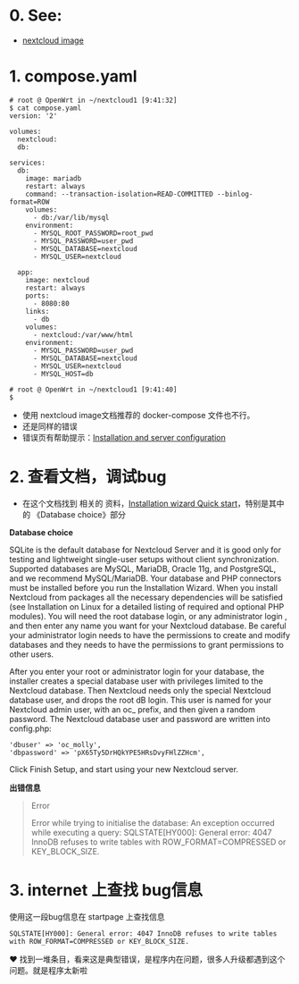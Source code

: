 # 0. See:
  - [nextcloud image](https://hub.docker.com/_/nextcloud)

# 1. compose.yaml
```
# root @ OpenWrt in ~/nextcloud1 [9:41:32] 
$ cat compose.yaml
version: '2'

volumes:
  nextcloud:
  db:

services:
  db:
    image: mariadb
    restart: always
    command: --transaction-isolation=READ-COMMITTED --binlog-format=ROW
    volumes:
      - db:/var/lib/mysql
    environment:
      - MYSQL_ROOT_PASSWORD=root_pwd
      - MYSQL_PASSWORD=user_pwd
      - MYSQL_DATABASE=nextcloud
      - MYSQL_USER=nextcloud

  app:
    image: nextcloud
    restart: always
    ports:
      - 8080:80
    links:
      - db
    volumes:
      - nextcloud:/var/www/html
    environment:
      - MYSQL_PASSWORD=user_pwd
      - MYSQL_DATABASE=nextcloud
      - MYSQL_USER=nextcloud
      - MYSQL_HOST=db

# root @ OpenWrt in ~/nextcloud1 [9:41:40] 
$ 

```
- 使用 nextcloud image文档推荐的 docker-compose 文件也不行。
- 还是同样的错误
- 错误页有帮助提示：[Installation and server configuration](https://docs.nextcloud.com/server/22/admin_manual/installation/index.html)

# 2. 查看文档，调试bug 
- 在这个文档找到 相关的 资料，[Installation wizard Quick start](https://docs.nextcloud.com/server/22/admin_manual/installation/installation_wizard.html#quick-start)，特别是其中的 《Database choice》部分


**Database choice**

SQLite is the default database for Nextcloud Server and it is good only for testing and lightweight single-user setups without client synchronization. Supported databases are MySQL, MariaDB, Oracle 11g, and PostgreSQL, and we recommend MySQL/MariaDB. Your database and PHP connectors must be installed before you run the Installation Wizard. When you install Nextcloud from packages all the necessary dependencies will be satisfied (see Installation on Linux for a detailed listing of required and optional PHP modules). You will need the root database login, or any administrator login , and then enter any name you want for your Nextcloud database. Be careful your administrator login needs to have the permissions to create and modify databases and they needs to have the permissions to grant permissions to other users.

After you enter your root or administrator login for your database, the installer creates a special database user with privileges limited to the Nextcloud database. Then Nextcloud needs only the special Nextcloud database user, and drops the root dB login. This user is named for your Nextcloud admin user, with an oc_ prefix, and then given a random password. The Nextcloud database user and password are written into config.php:
```
'dbuser' => 'oc_molly',
'dbpassword' => 'pX65Ty5DrHQkYPE5HRsDvyFHlZZHcm',
```
Click Finish Setup, and start using your new Nextcloud server.


**出错信息**

>Error
>
>Error while trying to initialise the database: An exception occurred while executing a query: SQLSTATE[HY000]: General error: 4047 InnoDB refuses to write tables with ROW_FORMAT=COMPRESSED or KEY_BLOCK_SIZE. 

# 3. internet 上查找 bug信息
使用这一段bug信息在 startpage 上查找信息
```
SQLSTATE[HY000]: General error: 4047 InnoDB refuses to write tables with ROW_FORMAT=COMPRESSED or KEY_BLOCK_SIZE. 
```
❤️ 找到一堆条目，看来这是典型错误，是程序内在问题，很多人升级都遇到这个问题。就是程序太新啦

